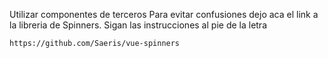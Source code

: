 Utilizar componentes de terceros
	Para evitar confusiones dejo aca el link a la libreria de Spinners.
	Sigan las instrucciones al pie de la letra

	https://github.com/Saeris/vue-spinners
